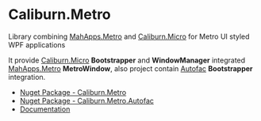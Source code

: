 Caliburn.Metro
==============

Library combining [MahApps.Metro](http://mahapps.com/MahApps.Metro/) and [Caliburn.Micro](http://caliburnmicro.codeplex.com/) for Metro UI styled WPF applications 

It provide [Caliburn.Micro](http://caliburnmicro.codeplex.com/) **Bootstrapper** and **WindowManager** integrated  [MahApps.Metro](http://mahapps.com/MahApps.Metro/) **MetroWindow**, also project contain [Autofac](http://code.google.com/p/autofac/) **Bootstrapper** integration. 


* [Nuget Package - Caliburn.Metro](https://nuget.org/packages/Caliburn.Metro)
* [Nuget Package - Caliburn.Metro.Autofac](https://nuget.org/packages/Caliburn.Metro.Autofac)
* [Documentation](https://github.com/ziyasal/Caliburn.Metro/wiki)

